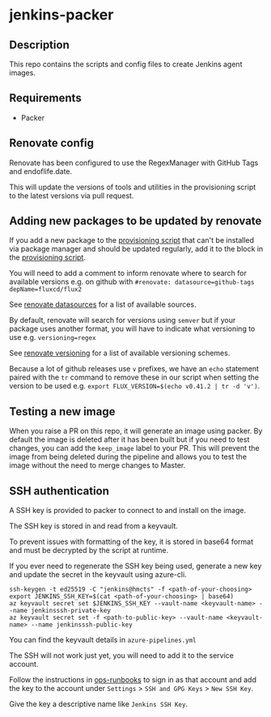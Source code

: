 # jenkins-packer

## Description

This repo contains the scripts and config files to create Jenkins agent images.

## Requirements

- Packer

## Renovate config

Renovate has been configured to use the RegexManager with GitHub Tags and endoflife.date.

This will update the versions of tools and utilities in the provisioning script to the latest versions via pull request.

## Adding new packages to be updated by renovate

If you add a new package to the [provisioning script](./provision-jenkins-ubuntu-agent.sh) that can't be installed via package manager and should be updated regularly, add it to the block in the [provisioning script](https://github.com/hmcts/jenkins-packer/blob/master/provision-jenkins-ubuntu-agent.sh#L6-L25).

You will need to add a comment to inform renovate where to search for available versions e.g. on github with `#renovate: datasource=github-tags depName=fluxcd/flux2`

See [renovate datasources](https://docs.renovatebot.com/modules/datasource/) for a list of available sources.

By default, renovate will search for versions using `semver` but if your package uses another format, you will have to indicate what versioning to use e.g. `versioning=regex`

See [renovate versioning](https://docs.renovatebot.com/modules/versioning/) for a list of available versioning schemes.

Because a lot of github releases use `v` prefixes, we have an `echo` statement paired with the `tr` command to remove these in our script when setting the version to be used e.g. `export FLUX_VERSION=$(echo v0.41.2 | tr -d 'v')`.

## Testing a new image

When you raise a PR on this repo, it will generate an image using packer. By default the image is deleted after it has been built but if you need to test changes, you can add the `keep_image` label to your PR. This will prevent the image from being deleted during the pipeline and allows you to test the image without the need to merge changes to Master.

## SSH authentication

A SSH key is provided to packer to connect to and install on the image.

The SSH key is stored in and read from a keyvault.

To prevent issues with formatting of the key, it is stored in base64 format and must be decrypted by the script at runtime.

If you ever need to regenerate the SSH key being used, generate a new key and update the secret in the keyvault using azure-cli.

```
ssh-keygen -t ed25519 -C "jenkins@hmcts" -f <path-of-your-choosing>
export JENKINS_SSH_KEY=$(cat <path-of-your-choosing> | base64)
az keyvault secret set $JENKINS_SSH_KEY --vault-name <keyvault-name> --name jenkinsssh-private-key
az keyvault secret set -f <path-to-public-key> --vault-name <keyvault-name> --name jenkinsssh-public-key
```
You can find the keyvault details in `azure-pipelines.yml`

The SSH will not work just yet, you will need to add it to the service account.

Follow the instructions in [ops-runbooks](https://hmcts.github.io/ops-runbooks/azure-pipelines/github-sso.html#which-account-are-pats-created-under) to sign in as that account and add the key to the account under `Settings` > `SSH and GPG Keys` > `New SSH Key`.

Give the key a descriptive name like `Jenkins SSH Key`.
